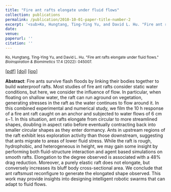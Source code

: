 ```yaml
---
title: "Fire ant rafts elongate under fluid flows"
collection: publications
permalink: /publication/2010-10-01-paper-title-number-2
excerpt: '<sub>Ko, Hungtang, Ting-Ying Yu, and David L. Hu. "Fire ant rafts elongate under fluid flows." <i>Bioinspiration & Biomimetics</i> 17.4 (2022): 045007.</sub>'
date: 
venue: 
paperurl: ''
citation: ''
---
```

<sub>Ko, Hungtang, Ting-Ying Yu, and David L. Hu. "Fire ant rafts elongate under fluid flows." <i>Bioinspiration & Biomimetics</i> 17.4 (2022): 045007.</sub>

[[pdf]](https://iopscience.iop.org/article/10.1088/1748-3190/ac6d98/pdf) [[doi]](https://doi.org/10.1088/1748-3190/ac6d98) [[iop]](https://iopscience.iop.org/article/10.1088/1748-3190/ac6d98/meta)

**Abstract**: 
Fire ants survive flash floods by linking their bodies together to build waterproof rafts. Most studies of fire ant rafts consider static water conditions, but here, we consider the influence of flow. In particular, when floating on shallow water, the raft can run aground on vegetation, generating stresses in the raft as the water continues to flow around it. In this combined experimental and numerical study, we film the 10 h response of a fire ant raft caught on an anchor and subjected to water flows of 6 cm s−1. In this situation, ant rafts elongate from circular to more streamlined shapes, doubling in aspect ratio before eventually contracting back into smaller circular shapes as they enter dormancy. Ants in upstream regions of the raft exhibit less exploration activity than those downstream, suggesting that ants migrate to areas of lower fluid stress. While the raft is rough, hydrophobic, and heterogeneous in height, we may gain some insight by performing both fluid-structure interaction and agent based simulations on smooth rafts. Elongation to the degree observed is associated with a 48% drag reduction. Moreover, a purely elastic raft does not elongate, but conversely increases its bluff body cross-sectional area. We conclude that ant raftsmust reconfigure to generate the elongated shape observed. This work may provide insights into designing intelligent robotic swarms that can adapt to fluid flows.




